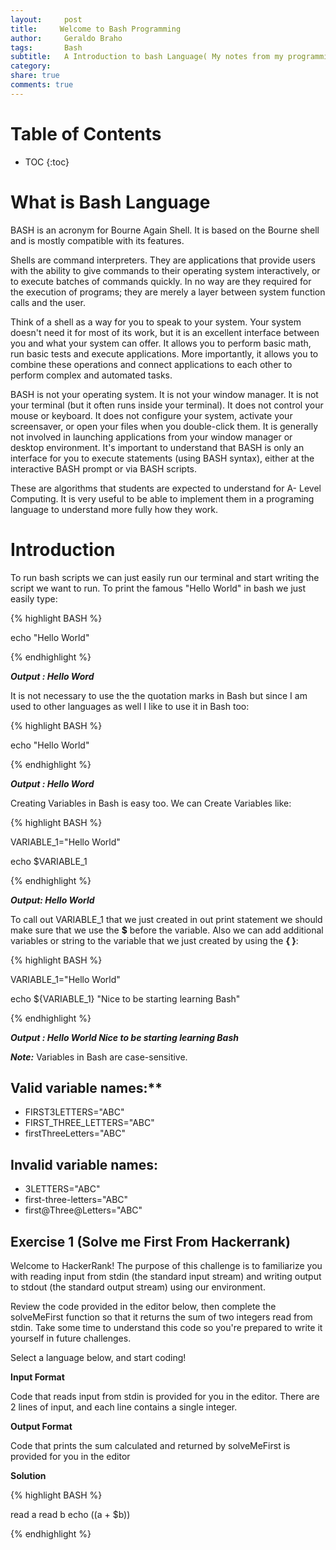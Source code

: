 ```yaml
---
layout:     post
title:     Welcome to Bash Programming
author:     Geraldo Braho
tags: 		Bash
subtitle:  	A Introduction to bash Language( My notes from my programming language class)
category:  
share: true
comments: true
---
```

<!-- Start Writing Below in Markdown -->

# Table of Contents

* TOC
{:toc}





# What is Bash Language

BASH is an acronym for Bourne Again Shell. It is based on the Bourne shell and is mostly compatible with its features.

Shells are command interpreters. They are applications that provide users with the ability to give commands to their operating system interactively, or to execute batches of commands quickly. In no way are they required for the execution of programs; they are merely a layer between system function calls and the user.

Think of a shell as a way for you to speak to your system. Your system doesn't need it for most of its work, but it is an excellent interface between you and what your system can offer. It allows you to perform basic math, run basic tests and execute applications. More importantly, it allows you to combine these operations and connect applications to each other to perform complex and automated tasks.

BASH is not your operating system. It is not your window manager. It is not your terminal (but it often runs inside your terminal). It does not control your mouse or keyboard. It does not configure your system, activate your screensaver, or open your files when you double-click them. It is generally not involved in launching applications from your window manager or desktop environment. It's important to understand that BASH is only an interface for you to execute statements (using BASH syntax), either at the interactive BASH prompt or via BASH scripts.


These are algorithms that students are expected to understand  for A- Level Computing. It is very useful to be able to implement them in a programing language to understand more fully how they work.



# Introduction

To run bash scripts we can just easily run our terminal and start writing the script we want to run.
To print the famous "Hello World" in bash we just easily type:


{% highlight BASH %}

echo "Hello World"

{% endhighlight %}

***Output : Hello Word***




It is not necessary to use the the quotation marks in Bash but since I am used to other languages as well I like to use it in Bash too:



{% highlight BASH %}

echo "Hello World"

{% endhighlight %}

***Output : Hello Word***



Creating Variables in Bash is easy too. We can Create Variables like:

{% highlight BASH %}

VARIABLE_1="Hello World"

echo $VARIABLE_1


{% endhighlight %}

***Output: Hello World***


To call out VARIABLE_1 that we just created in out print statement we should make sure that we use the **$** before the variable.
Also we can add additional variables or string to the variable that we just created by using the **{ }**:



{% highlight BASH %}

VARIABLE_1="Hello World"

echo ${VARIABLE_1} "Nice to be starting learning Bash"


{% endhighlight %}


***Output : Hello World Nice to be starting learning Bash***

***Note:*** Variables in Bash are case-sensitive.


## Valid variable names:**
* FIRST3LETTERS="ABC"
* FIRST_THREE_LETTERS="ABC"
* firstThreeLetters="ABC"

## Invalid variable names:

* 3LETTERS="ABC"
* first-three-letters="ABC"
* first@Three@Letters="ABC"



## Exercise 1 (Solve me First From Hackerrank)

Welcome to HackerRank! The purpose of this challenge is to familiarize you with reading input from stdin (the standard input stream) and writing output to stdout (the standard output stream) using our environment.

Review the code provided in the editor below, then complete the solveMeFirst function so that it returns the sum of two integers read from stdin. Take some time to understand this code so you're prepared to write it yourself in future challenges.

Select a language below, and start coding!

**Input Format**

Code that reads input from stdin is provided for you in the editor. There are 2 lines of input, and each line contains a single integer.

**Output Format**

Code that prints the sum calculated and returned by solveMeFirst is provided for you in the editor

**Solution**

{% highlight BASH %}

read a
read b
echo $(($a + $b))



{% endhighlight %}
